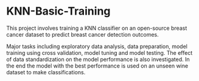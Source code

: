 # KNN-Basic-Training

This project involves training a KNN classifier on an open-source breast cancer dataset to predict breast cancer detection outcomes. 

Major tasks including exploratory data analysis, data preparation, model training using cross validation, model tuning and model testing. The effect of data standardization on the model performance is also investigated. In the end the model with the best performance is used on an unseen wine dataset to make classifications.
